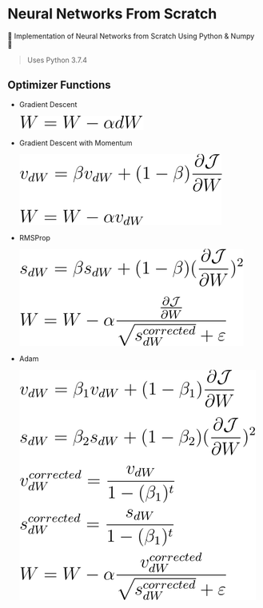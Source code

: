 # Neural Networks From Scratch

🌟 Implementation of Neural Networks from Scratch Using Python &amp; Numpy 🌟

> Uses Python 3.7.4

## Optimizer Functions

- Gradient Descent

  <img src="images/gd.svg">

- Gradient Descent with Momentum

  <img src="images/momentum.svg">

- RMSProp

  <img src="images/rms_prop.svg" />

- Adam

  <img src="images/adam.svg" />
